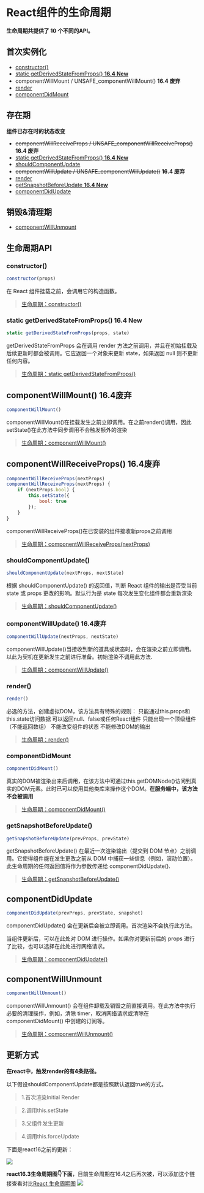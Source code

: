 # React组件的生命周期

**生命周期共提供了 ~~10~~ 个不同的API。**

## 首次实例化

- [constructor()](##constructor())
- [static getDerivedStateFromProps() **16.4 New**](##static-getderivedstatefromprops-164-new)
- componentWillMount / UNSAFE_componentWillMount() **16.4 废弃**
- [render](##render())
- [componentDidMount](##componentDidMount)

## 存在期
**组件已存在时的状态改变**
- ~~componentWillReceiveProps / UNSAFE_componentWillReceiveProps()~~ **16.4 废弃** 
- [static getDerivedStateFromProps() **16.4 New**](##static-getderivedstatefromprops-164-new)
- [shouldComponentUpdate](##shouldComponentUpdate)
- ~~componentWillUpdate / UNSAFE_componentWillUpdate()~~ **16.4 废弃** 
- [render](##render())
- [getSnapshotBeforeUpdate **16.4 New**](##getSnapshotBeforeUpdate())
- [componentDidUpdate](##componentDidUpdate)

## 销毁&清理期
- [componentWillUnmount](##componentWillUnmount)

## 生命周期API

### constructor()

```javascript
constructor(props)
```
在 React 组件挂载之前，会调用它的构造函数。
> [生命周期：constructor()](https://zh-hans.reactjs.org/docs/react-component.html#constructor)

### static getDerivedStateFromProps() 16.4 New

```javascript
static getDerivedStateFromProps(props, state)
```
getDerivedStateFromProps 会在调用 render 方法之前调用，并且在初始挂载及后续更新时都会被调用。它应返回一个对象来更新 state，如果返回 null 则不更新任何内容。
> [生命周期：static getDerivedStateFromProps()](https://zh-hans.reactjs.org/docs/react-component.html#static-getderivedstatefromprops)

## componentWillMount() 16.4废弃

```javascript
componentWillMount()
```
componentWillMount()在挂载发生之前立即调用。在之前render()调用，因此setState()在此方法中同步调用不会触发额外的渲染
> [生命周期：componentWillMount()](https://5a046bf5a6188f4b8fa4938a--reactjs.netlify.com/docs/react-component.html#componentwillmount)

## componentWillReceiveProps() 16.4废弃

```javascript
componentWillReceiveProps(nextProps)
componentWillReceiveProps(nextProps) {
    if (nextProps.bool) {
        this.setState({
            bool: true
        });
    }
}
```
componentWillReceiveProps()在已安装的组件接收新props之前调用
> [生命周期：componentWillReceiveProps(nextProps)](https://5a046bf5a6188f4b8fa4938a--reactjs.netlify.com/docs/react-component.html#componentwillreceiveprops)

### shouldComponentUpdate()
```javascript
shouldComponentUpdate(nextProps, nextState)
```
根据 shouldComponentUpdate() 的返回值，判断 React 组件的输出是否受当前 state 或 props 更改的影响。默认行为是 state 每次发生变化组件都会重新渲染
> [生命周期：shouldComponentUpdate()](https://zh-hans.reactjs.org/docs/react-component.html#shouldcomponentupdate)

### componentWillUpdate() 16.4废弃

```javascript
componentWillUpdate(nextProps, nextState)
```
componentWillUpdate()当接收到新的道具或状态时，会在渲染之前立即调用。以此为契机在更新发生之前进行准备。初始渲染不调用此方法.
> [生命周期：componentWillUpdate()](https://5a046bf5a6188f4b8fa4938a--reactjs.netlify.com/docs/react-component.html#componentwillupdate)

### render()
```javascript
render()
```
必选的方法，创建虚拟DOM，该方法具有特殊的规则：
只能通过this.props和this.state访问数据
可以返回null、false或任何React组件
只能出现一个顶级组件（不能返回数组）
不能改变组件的状态
不能修改DOM的输出
> [生命周期：render()](https://zh-hans.reactjs.org/docs/react-component.html#render)

### componentDidMount
```javascript
componentDidMount()
```
真实的DOM被渲染出来后调用，在该方法中可通过this.getDOMNode()访问到真实的DOM元素。此时已可以使用其他类库来操作这个DOM。**在服务端中，该方法不会被调用**
> [生命周期：componentDidMount()](https://zh-hans.reactjs.org/docs/react-component.html#componentdidmount)

### getSnapshotBeforeUpdate()
```javascript
getSnapshotBeforeUpdate(prevProps, prevState)
```
getSnapshotBeforeUpdate() 在最近一次渲染输出（提交到 DOM 节点）之前调用。它使得组件能在发生更改之前从 DOM 中捕获一些信息（例如，滚动位置）。此生命周期的任何返回值将作为参数传递给 componentDidUpdate().
> [生命周期：getSnapshotBeforeUpdate()](https://zh-hans.reactjs.org/docs/react-component.html#getsnapshotbeforeupdate)

## componentDidUpdate
```javascript
componentDidUpdate(prevProps, prevState, snapshot)
```
componentDidUpdate() 会在更新后会被立即调用。首次渲染不会执行此方法。

当组件更新后，可以在此处对 DOM 进行操作。如果你对更新前后的 props 进行了比较，也可以选择在此处进行网络请求。
> [生命周期：componentDidUpdate()](https://zh-hans.reactjs.org/docs/react-component.html#componentdidupdate)

## componentWillUnmount
```javascript
componentWillUnmount()
```
componentWillUnmount() 会在组件卸载及销毁之前直接调用。在此方法中执行必要的清理操作，例如，清除 timer，取消网络请求或清除在 componentDidMount() 中创建的订阅等。
> [生命周期：componentWillUnmount()](https://zh-hans.reactjs.org/docs/react-component.html#componentdidupdate)

## 更新方式

**在react中，触发render的有4条路径。**

以下假设shouldComponentUpdate都是按照默认返回true的方式。

> 1.首次渲染Initial Render

> 2.调用this.setState

> 3.父组件发生更新

> 4.调用this.forceUpdate

下面是react16之前的更新：

![](https://didiheng.com/Img/react_Update.png)

**react16.3生命周期图👇下面**，目前生命周期在16.4之后再次被，可以添加这个链接查看对比[React 生命周期图](https://projects.wojtekmaj.pl/react-lifecycle-methods-diagram/)
![](https://pic3.zhimg.com/v2-ee102ce9ad7399fc98d56a0b7eb7efc6_r.jpg)
